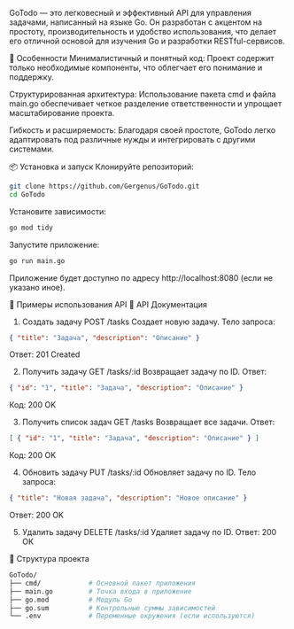 GoTodo — это легковесный и эффективный API для управления задачами, написанный на языке Go. Он разработан с акцентом на простоту, производительность и удобство использования, что делает его отличной основой для изучения Go и разработки RESTful-сервисов.​

🚀 Особенности
Минималистичный и понятный код: Проект содержит только необходимые компоненты, что облегчает его понимание и поддержку.​

Структурированная архитектура: Использование пакета cmd и файла main.go обеспечивает четкое разделение ответственности и упрощает масштабирование проекта.​

Гибкость и расширяемость: Благодаря своей простоте, GoTodo легко адаптировать под различные нужды и интегрировать с другими системами.​

📦 Установка и запуск
Клонируйте репозиторий:​

```bash
git clone https://github.com/Gergenus/GoTodo.git
cd GoTodo
```
Установите зависимости:​

```bash
go mod tidy
```


Запустите приложение:​

```bash
go run main.go
```

Приложение будет доступно по адресу http://localhost:8080 (если не указано иное).​

🧪 Примеры использования API
📖 API Документация
1. Создать задачу
POST /tasks
Создает новую задачу.
Тело запроса:

```json
{ "title": "Задача", "description": "Описание" }
```
Ответ: 201 Created

2. Получить задачу
GET /tasks/:id
Возвращает задачу по ID.
Ответ:

```json
{ "id": "1", "title": "Задача", "description": "Описание" }
```
Код: 200 OK

3. Получить список задач
GET /tasks
Возвращает все задачи.
Ответ:

```json
[ { "id": "1", "title": "Задача", "description": "Описание" } ]
```
Код: 200 OK

4. Обновить задачу
PUT /tasks/:id
Обновляет задачу по ID.
Тело запроса:

```json
{ "title": "Новая задача", "description": "Новое описание" }
```
Ответ: 200 OK

5. Удалить задачу
DELETE /tasks/:id
Удаляет задачу по ID.
Ответ: 200 OK

📂 Структура проекта
```bash
GoTodo/
├── cmd/            # Основной пакет приложения
├── main.go         # Точка входа в приложение
├── go.mod          # Модуль Go
├── go.sum          # Контрольные суммы зависимостей
└── .env            # Переменные окружения (если используются)
```
